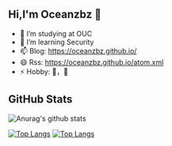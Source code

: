 ## Hi,I'm Oceanzbz 👋

<!--
**Oceanzbz/Oceanzbz** is a ✨ _special_ ✨ repository because its `README.md` (this file) appears on your GitHub profile.

Here are some ideas to get you started:

- 🔭 I’m currently working on ...
- 🌱 I’m currently learning ...
- 👯 I’m looking to collaborate on ...
- 🤔 I’m looking for help with ...
- 💬 Ask me about ...
- 📫 How to reach me: ...
- 😄 Pronouns: ...
- ⚡ Fun fact: ...
-->
- 🏫 I’m studying at OUC
- 📑 I’m learning Security
- 📫 Blog: https://oceanzbz.github.io/
- 😄 Rss: https://oceanzbz.github.io/atom.xml
- ⚡ Hobby: 🎱，🏀
 
## GitHub Stats
![Anurag's github stats](https://github-readme-stats.vercel.app/api?username=Oceanzbz&show_icons=true&theme=radical)

[![Top Langs](https://github-readme-stats.vercel.app/api/top-langs/?username=Oceanzbz&layout=compact)](https://github.com/anuraghazra/github-readme-stats)
[![Top Langs](https://github-readme-stats.vercel.app/api/top-langs/?username=Oceanzbz)](https://github.com/anuraghazra/github-readme-stats)
